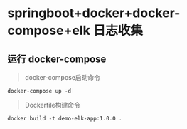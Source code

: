 # springboot+docker+docker-compose+elk 日志收集

## 运行 docker-compose

> docker-compose启动命令
```shell
docker-compose up -d
```
> Dockerfile构建命令
```shell
docker build -t demo-elk-app:1.0.0 .
```